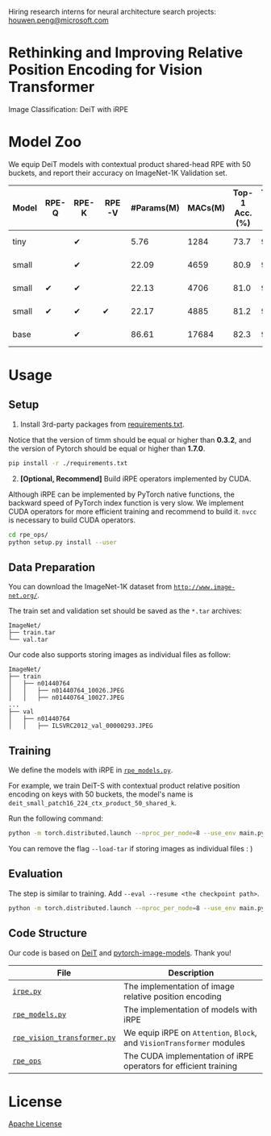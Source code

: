 Hiring research interns for neural architecture search projects: houwen.peng@microsoft.com

# Rethinking and Improving Relative Position Encoding for Vision Transformer

Image Classification: DeiT with iRPE

# Model Zoo

We equip DeiT models with contextual product shared-head RPE with 50 buckets, and report their accuracy on ImageNet-1K Validation set.

Model | RPE-Q | RPE-K | RPE-V | #Params(M) | MACs(M) | Top-1 Acc.(%) | Top-5 Acc.(%) | Link | Log
----- | ----- | ----- | ----- | ---------- | ------- | ------------- | ------------- | ---- | ---
tiny | | ✔ | | 5.76 | 1284 | 73.7 | 92.0 | [link](https://github.com/wkcn/iRPE-model-zoo/releases/download/1.0/deit_tiny_patch16_224_ctx_product_50_shared_k.pth) | [log](https://github.com/wkcn/iRPE-model-zoo/releases/download/1.0/log_deit_tiny_patch16_224_ctx_product_50_shared_k.txt), [detail](https://github.com/wkcn/iRPE-model-zoo/releases/download/1.0/detail_deit_tiny_patch16_224_ctx_product_50_shared_k.log)
small | | ✔ | | 22.09 | 4659 | 80.9 | 95.4 | [link](https://github.com/wkcn/iRPE-model-zoo/releases/download/1.0/deit_small_patch16_224_ctx_product_50_shared_k.pth) | [log](https://github.com/wkcn/iRPE-model-zoo/releases/download/1.0/log_deit_small_patch16_224_ctx_product_50_shared_k.txt), [detail](https://github.com/wkcn/iRPE-model-zoo/releases/download/1.0/detail_deit_small_patch16_224_ctx_product_50_shared_k.log)
small | ✔ | ✔ | | 22.13 | 4706 | 81.0 | 95.5 | [link](https://github.com/wkcn/iRPE-model-zoo/releases/download/1.0/deit_small_patch16_224_ctx_product_50_shared_qk.pth) | [log](https://github.com/wkcn/iRPE-model-zoo/releases/download/1.0/log_deit_small_patch16_224_ctx_product_50_shared_qk.txt), [detail](https://github.com/wkcn/iRPE-model-zoo/releases/download/1.0/detail_deit_small_patch16_224_ctx_product_50_shared_qk.log)
small | ✔ | ✔ | ✔ | 22.17 | 4885 | 81.2 | 95.5 | [link](https://github.com/wkcn/iRPE-model-zoo/releases/download/1.0/deit_small_patch16_224_ctx_product_50_shared_qkv.pth) | [log](https://github.com/wkcn/iRPE-model-zoo/releases/download/1.0/log_deit_small_patch16_224_ctx_product_50_shared_qkv.txt), [detail](https://github.com/wkcn/iRPE-model-zoo/releases/download/1.0/detail_deit_small_patch16_224_ctx_product_50_shared_qkv.log)
base | | ✔ | | 86.61 | 17684 | 82.3 | 95.9 | [link](https://github.com/wkcn/iRPE-model-zoo/releases/download/1.0/deit_base_patch16_224_ctx_product_50_shared_k.pth) | [log](https://github.com/wkcn/iRPE-model-zoo/releases/download/1.0/log_deit_base_patch16_224_ctx_product_50_shared_k.txt), [detail](https://github.com/wkcn/iRPE-model-zoo/releases/download/1.0/detail_deit_base_patch16_224_ctx_product_50_shared_k.log)

# Usage

## Setup
1. Install 3rd-party packages from [requirements.txt](./requirements.txt).

Notice that the version of timm should be equal or higher than **0.3.2**, and the version of Pytorch should be equal or higher than **1.7.0**.
```bash
pip install -r ./requirements.txt
```

2. **[Optional, Recommend]** Build iRPE operators implemented by CUDA.

Although iRPE can be implemented by PyTorch native functions, the backward speed of PyTorch index function is very slow. We implement CUDA operators for more efficient training and recommend to build it.
`nvcc` is necessary to build CUDA operators.
```bash
cd rpe_ops/
python setup.py install --user
```

## Data Preparation

You can download the ImageNet-1K dataset from [`http://www.image-net.org/`](http://www.image-net.org/).

The train set and validation set should be saved as the `*.tar` archives:

```
ImageNet/
├── train.tar
└── val.tar
```

Our code also supports storing images as individual files as follow:
```
ImageNet/
├── train
│   ├── n01440764
│   │   ├── n01440764_10026.JPEG
│   │   ├── n01440764_10027.JPEG
...
├── val
│   ├── n01440764
│   │   ├── ILSVRC2012_val_00000293.JPEG
```

## Training
We define the models with iRPE in [`rpe_models.py`](./rpe_models.py).

For example, we train DeiT-S with contextual product relative position encoding on keys with 50 buckets, the model's name is `deit_small_patch16_224_ctx_product_50_shared_k`.

Run the following command:
```bash
python -m torch.distributed.launch --nproc_per_node=8 --use_env main.py --model deit_small_patch16_224_ctx_product_50_shared_k --batch-size 128 --data-path ./ImageNet/ --output_dir ./outputs/ --load-tar
```

You can remove the flag `--load-tar` if storing images as individual files : )

## Evaluation
The step is similar to training. Add `--eval --resume <the checkpoint path>`.
```bash
python -m torch.distributed.launch --nproc_per_node=8 --use_env main.py --model deit_small_patch16_224_ctx_product_50_shared_k --batch-size 128 --data-path ./ImageNet/ --output_dir ./outputs/ --load-tar --eval --resume deit_small_patch16_224_ctx_product_50_shared_k.pth
```

## Code Structure

Our code is based on [DeiT](https://github.com/facebookresearch/deit) and [pytorch-image-models](https://github.com/rwightman/pytorch-image-models). Thank you!

File | Description
-----|------------
[`irpe.py`](./irpe.py) | The implementation of image relative position encoding
[`rpe_models.py`](./rpe_models.py) | The implementation of models with iRPE
[`rpe_vision_transformer.py`](./rpe_vision_transformer.py) | We equip iRPE on `Attention`, `Block`, and `VisionTransformer` modules
[`rpe_ops`](./rpe_ops) | The CUDA implementation of iRPE operators for efficient training

# License
[Apache License](./LICENSE)
